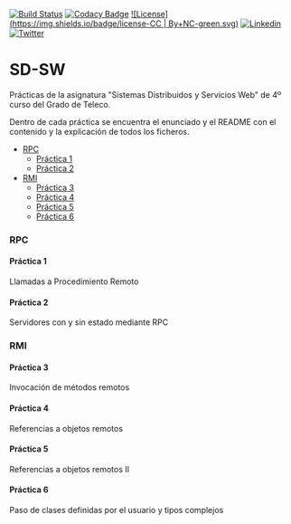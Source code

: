 [![Build Status](https://travis-ci.org/carrodher/SDSW.svg?branch=master)](https://travis-ci.org/carrodher/SDSW)
[![Codacy Badge](https://api.codacy.com/project/badge/grade/6ce6cf62247540e5b7445c725e7b137e)](https://www.codacy.com/app/carrodher1179/SDSW)
[![License](https://img.shields.io/badge/license-CC | By+NC-green.svg)](http://es.creativecommons.org/blog/licencias/)
[![Linkedin](https://img.shields.io/badge/LinkedIn-Carlos-blue.svg)](https://es.linkedin.com/in/carlosrodriguezhernandez)
[![Twitter](https://img.shields.io/badge/Twitter-carrodher-blue.svg)](https://twitter.com/carrodher)

# SD-SW
Prácticas de la asignatura "Sistemas Distribuidos y Servicios Web" de 4º curso del Grado de Teleco.

Dentro de cada práctica se encuentra el enunciado y el README con el contenido y la explicación de todos los ficheros.

  * [RPC](#rpc)
    * [Práctica 1](#práctica-1)
    * [Práctica 2](#práctica-2)
  * [RMI](#rmi)
    * [Práctica 3](#práctica-3)
    * [Práctica 4](#práctica-4)
    * [Práctica 5](#práctica-5)
    * [Práctica 6](#práctica-6)

### RPC

#### Práctica 1
Llamadas a Procedimiento Remoto

#### Práctica 2
Servidores con y sin estado mediante RPC

### RMI

#### Práctica 3
Invocación de métodos remotos

#### Práctica 4
Referencias a objetos remotos

#### Práctica 5
Referencias a objetos remotos II

#### Práctica 6
Paso de clases definidas por el usuario y tipos complejos
